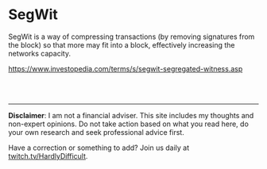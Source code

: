 # SegWit

SegWit is a way of compressing transactions (by removing signatures from the block) so that more may fit into a block, effectively increasing the networks capacity.

https://www.investopedia.com/terms/s/segwit-segregated-witness.asp







<br><br><hr>  **Disclaimer**: I am not a financial adviser.  This site includes my thoughts and non-expert opinions.  Do not take action based on what you read here, do your own research and seek professional advice first.

Have a correction or something to add?  Join us daily at [twitch.tv/HardlyDifficult](http://twitch.tv/HardlyDifficult).